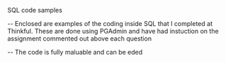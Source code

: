  SQL code samples

-- Enclosed are examples of the coding inside SQL that I completed at Thinkful. These are done using PGAdmin and have had instuction on the assignment commented out above each question 

-- The code is fully maluable and can be eded 
